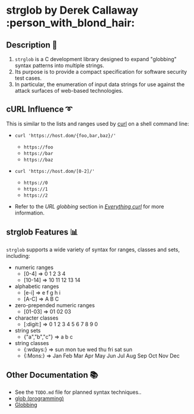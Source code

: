 # strglob by Derek Callaway :person_with_blond_hair:


## Description :page_facing_up:

1. `strglob` is a C development library designed to expand "globbing" syntax patterns into multiple strings.
2. Its purpose is to provide a compact specification for software security test cases. 
3. In particular, the enumeration of input data strings for use against the attack surfaces of web-based technologies.


## cURL Influence :curly_loop:

This is similar to the lists and ranges used by [curl](https://curl.haxx.se "cURL") on a shell command line:

- `curl 'https://host.dom/{foo,bar,baz}/'`
  * `https://foo`
  * `https://bar`
  * `https://baz`

- `curl 'https://host.dom/[0-2]/'`
  * `https://0`
  * `https://1`
  * `https://2`

- Refer to the *URL globbing* section in [_Everything curl_](https://ec.haxx.se/cmdline-globbing.html) for more information.


## strglob Features :bar_chart:

`strglob` supports a wide variety of syntax for ranges, classes and sets, including:
  * numeric ranges
    - [0-4] => 0 1 2 3 4
    - [10-14] => 10 11 12 13 14
  * alphabetic ranges
    - [e-i] => e f g h i
    - [A-C] => A B C
  * zero-prepended numeric ranges
    - [01-03] => 01 02 03
  * character classes
    - [:digit:] => 0 1 2 3 4 5 6 7 8 9 0
  * string sets
    - {"a","b","c"} => a b c
  * string classes
    - {:wdays:} => sun mon tue wed thu fri sat sun
    - {:Mons:} => Jan Feb Mar Apr May Jun Jul Aug Sep Oct Nov Dec


## Other Documentation :books:

  * See the `TODO.md` file for planned syntax techniques..
  * [glob (programming)](https://en.wikipedia.org/wiki/Glob_%28programming%29 "Wikipedia glob (programming)")
  * [Globbing](http://tldp.org/LDP/abs/html/globbingref.html "Advanced Bash-Scripting Guide")

